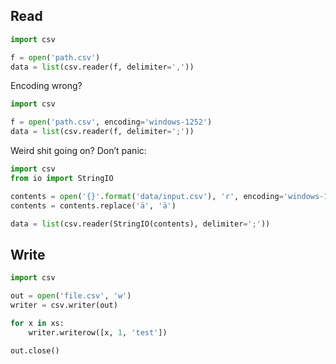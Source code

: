 ## Read

```python
import csv

f = open('path.csv')
data = list(csv.reader(f, delimiter=','))
```

Encoding wrong?

```python
import csv

f = open('path.csv', encoding='windows-1252')
data = list(csv.reader(f, delimiter=';'))
```

Weird shit going on? Don’t panic:

```python
import csv
from io import StringIO

contents = open('{}'.format('data/input.csv'), 'r', encoding='windows-1252').read()
contents = contents.replace('ä', 'ä')

data = list(csv.reader(StringIO(contents), delimiter=';'))
```

## Write

```python
import csv

out = open('file.csv', 'w')
writer = csv.writer(out)

for x in xs:
    writer.writerow([x, 1, 'test'])

out.close()
```



